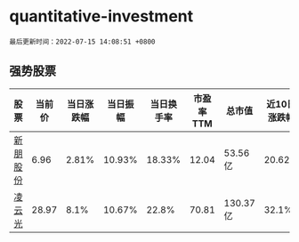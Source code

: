 # quantitative-investment

`最后更新时间：2022-07-15 14:08:51 +0800`

## 强势股票

|股票|当前价|当日涨跌幅|当日振幅|当日换手率|市盈率TTM|总市值|近10日涨跌幅|
|----|----|----|----|----|----|----|----|
|[新朋股份](https://xueqiu.com/S/SZ002328)|6.96|2.81%|10.93%|18.33%|12.04|53.56亿|20.62%|
|[凌云光](https://xueqiu.com/S/SH688400)|28.97|8.1%|10.67%|22.8%|70.81|130.37亿|32.1%|
